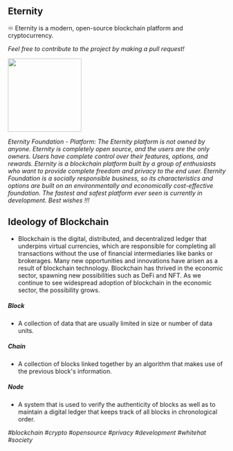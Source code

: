 ## Eternity
♾ Eternity is a modern, open-source blockchain platform and cryptocurrency.

*Feel free to contribute to the project by making a pull request!*

<p>
  <img src="https://github.com/antistereotip/Eternity/blob/main/eternity.png" width="170" />
</p>

*Eternity Foundation - Platform: The Eternity platform is not owned by anyone. Eternity is completely open source, and the users are the only owners. Users have complete control over their features, options, and rewards. Eternity is a blockchain platform built by a group of enthusiasts who want to provide complete freedom and privacy to the end user. Eternity Foundation is a socially responsible business, so its characteristics and options are built on an environmentally and economically cost-effective foundation. The fastest and safest platform ever seen is currently in development. Best wishes !!!* 

## Ideology of Blockchain

- Blockchain is the digital, distributed, and decentralized ledger that underpins virtual currencies, which are responsible for completing all transactions without the use of financial intermediaries like banks or brokerages. Many new opportunities and innovations have arisen as a result of blockchain technology. Blockchain has thrived in the economic sector, spawning new possibilities such as DeFi and NFT. As we continue to see widespread adoption of blockchain in the economic sector, the possibility grows.

##### Block
- A collection of data that are usually limited in size or number of data units.

##### Chain
- A collection of blocks linked together by an algorithm that makes use of the previous block's information.

##### Node
- A system that is used to verify the authenticity of blocks as well as to maintain a digital ledger that keeps track of all blocks in chronological order.


*#blockchain #crypto #opensource #privacy #development #whitehat #society*

